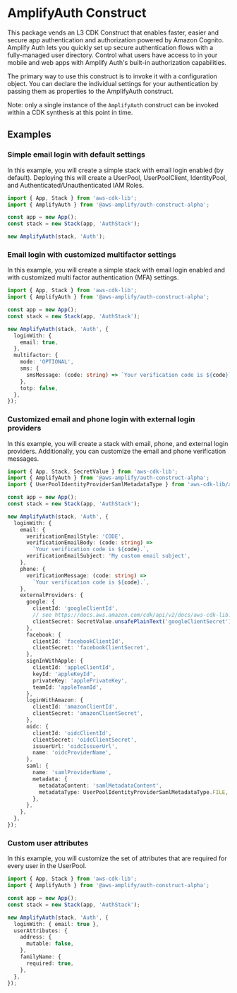 # AmplifyAuth Construct

This package vends an L3 CDK Construct that enables faster, easier and secure app authentication and authorization powered by Amazon Cognito. Amplify Auth lets you quickly set up secure authentication flows with a fully-managed user directory. Control what users have access to in your mobile and web apps with Amplify Auth's built-in authorization capabilities.

The primary way to use this construct is to invoke it with a configuration object. You can declare the individual settings for your authentication by passing them as properties to the AmplifyAuth construct.

Note: only a single instance of the `AmplifyAuth` construct can be invoked within a CDK synthesis at this point in time.

## Examples

### Simple email login with default settings

In this example, you will create a simple stack with email login enabled (by default). Deploying this will create a UserPool, UserPoolClient, IdentityPool, and Authenticated/Unauthenticated IAM Roles.

```ts
import { App, Stack } from 'aws-cdk-lib';
import { AmplifyAuth } from '@aws-amplify/auth-construct-alpha';

const app = new App();
const stack = new Stack(app, 'AuthStack');

new AmplifyAuth(stack, 'Auth');
```

### Email login with customized multifactor settings

In this example, you will create a simple stack with email login enabled and with customized multi factor authentication (MFA) settings.

```ts
import { App, Stack } from 'aws-cdk-lib';
import { AmplifyAuth } from '@aws-amplify/auth-construct-alpha';

const app = new App();
const stack = new Stack(app, 'AuthStack');

new AmplifyAuth(stack, 'Auth', {
  loginWith: {
    email: true,
  },
  multifactor: {
    mode: 'OPTIONAL',
    sms: {
      smsMessage: (code: string) => `Your verification code is ${code}`,
    },
    totp: false,
  },
});
```

### Customized email and phone login with external login providers

In this example, you will create a stack with email, phone, and external login providers. Additionally, you can customize the email and phone verification messages.

```ts
import { App, Stack, SecretValue } from 'aws-cdk-lib';
import { AmplifyAuth } from '@aws-amplify/auth-construct-alpha';
import { UserPoolIdentityProviderSamlMetadataType } from 'aws-cdk-lib/aws-cognito';

const app = new App();
const stack = new Stack(app, 'AuthStack');

new AmplifyAuth(stack, 'Auth', {
  loginWith: {
    email: {
      verificationEmailStyle: 'CODE',
      verificationEmailBody: (code: string) =>
        `Your verification code is ${code}.`,
      verificationEmailSubject: 'My custom email subject',
    },
    phone: {
      verificationMessage: (code: string) =>
        `Your verification code is ${code}.`,
    },
    externalProviders: {
      google: {
        clientId: 'googleClientId',
        // see https://docs.aws.amazon.com/cdk/api/v2/docs/aws-cdk-lib.SecretValue.html
        clientSecret: SecretValue.unsafePlainText('googleClientSecret'),
      },
      facebook: {
        clientId: 'facebookClientId',
        clientSecret: 'facebookClientSecret',
      },
      signInWithApple: {
        clientId: 'appleClientId',
        keyId: 'appleKeyId',
        privateKey: 'applePrivateKey',
        teamId: 'appleTeamId',
      },
      loginWithAmazon: {
        clientId: 'amazonClientId',
        clientSecret: 'amazonClientSecret',
      },
      oidc: {
        clientId: 'oidcClientId',
        clientSecret: 'oidcClientSecret',
        issuerUrl: 'oidcIssuerUrl',
        name: 'oidcProviderName',
      },
      saml: {
        name: 'samlProviderName',
        metadata: {
          metadataContent: 'samlMetadataContent',
          metadataType: UserPoolIdentityProviderSamlMetadataType.FILE,
        },
      },
    },
  },
});
```

### Custom user attributes

In this example, you will customize the set of attributes that are required for every user in the UserPool.

```ts
import { App, Stack } from 'aws-cdk-lib';
import { AmplifyAuth } from '@aws-amplify/auth-construct-alpha';

const app = new App();
const stack = new Stack(app, 'AuthStack');

new AmplifyAuth(stack, 'Auth', {
  loginWith: { email: true },
  userAttributes: {
    address: {
      mutable: false,
    },
    familyName: {
      required: true,
    },
  },
});
```
